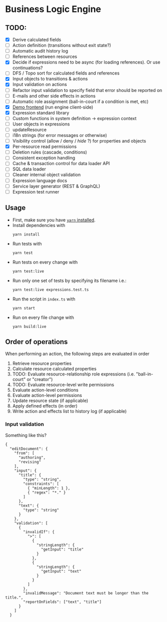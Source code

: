 # Business Logic Engine

## TODO:

- [x] Derive calculated fields
- [ ] Action definition (transitions without exit state?)
- [ ] Automatic audit history log
- [ ] References between resources
- [x] Decide if expressions need to be async (for loading references). Or use continuations?
- [ ] DFS / Topo sort for calculated fields and references
- [x] Input objects to transitions & actions
- [x] Input validation on actions
- [ ] Refactor input validation to specify field that error should be reported on
- [ ] E-mails and other side effects in actions
- [ ] Automatic role assignment (ball-in-court if a condition is met, etc)
- [x] [Demo frontend](demo/README.md) (run engine client-side)
- [x] Expression standard library
- [ ] Custom functions in system definition -> expression context
- [ ] User objects in expressions
- [ ] updateResource
- [ ] i18n strings (for error messages or otherwise)
- [ ] Visibility control (allow / deny / _hide_ ?) for properties and objects
- [x] Per-resource read permissions
- [ ] Deletion rules (cascade, conditions)
- [ ] Consistent exception handling
- [ ] Cache & transaction control for data loader API
- [ ] SQL data loader
- [ ] Cleaner internal object validation
- [ ] Expression language docs
- [ ] Service layer generator (REST & GraphQL)
- [ ] Expression test runner

## Usage

- First, make sure you have [`yarn` installed](https://yarnpkg.com/lang/en/docs/install/).
- Install dependencies with
  ```
  yarn install
  ```
- Run tests with
  ```
  yarn test
  ```
- Run tests on every change with
  ```
  yarn test:live
  ```
- Run only one set of tests by specifying its filename i.e.:
  ```
  yarn test:live expressions.test.ts
  ```
- Run the script in `index.ts` with
  ```
  yarn start
  ```
- Run on every file change with
  ```
  yarn build:live
  ```

## Order of operations

When performing an action, the following steps are evaluated in order

1. Retrieve resource properties
2. Calculate resource calculated properties
3. TODO: Evaluate resource-relationship role expressions (i.e. "ball-in-court" or "creator")
4. TODO: Evaluate resource-level write permissions
5. Evaluate action-level conditions
6. Evaluate action-level permissions
7. Update resource state (if applicable)
8. Apply defined effects (in order)
9. Write action and effects list to history log (if applicable)

### Input validation

Something like this?

```
{
  "editDocument": {
    "from": [
      "authoring",
      "revising"
    ],
    "input": {
      "title": {
        "type": "string",
        "constraints": [
          { "minLength": 1 },
          { "regex": "*." }
        ]
      },
      "text": {
        "type": "string"
      }
    },
    "validation": [
      {
        "invalidIf": {
          ">": [
            {
              "stringLength": {
                "getInput": "title"
              }
            },
            {
              "stringLength": {
                "getInput": "text"
              }
            }
          ]
        },
        "invalidMessage": "Document text must be longer than the title.",
        "reportOnFields": ["text", "title"]
      }
    ]
  }
```

